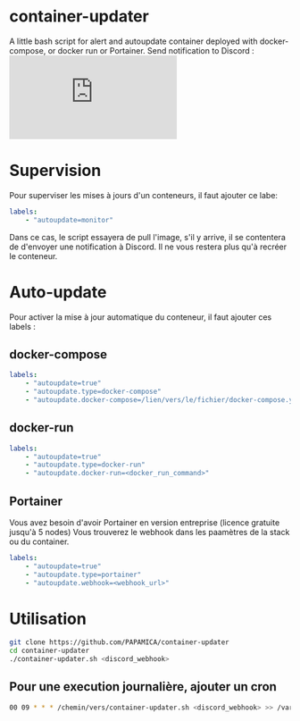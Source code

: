# container-updater
A little bash script for alert and autoupdate container deployed with docker-compose, or docker run or Portainer.
Send notification to Discord :
![ohunebellenotif](https://send.papamica.fr/f.php?h=25rsdWHk&p=1)


# Supervision
Pour superviser les mises à jours d'un conteneurs, il faut ajouter ce labe:
```yaml
labels:
    - "autoupdate=monitor"
```
Dans ce cas, le script essayera de pull l'image, s'il y arrive, il se contentera de d'envoyer une notification à Discord.
Il ne vous restera plus qu'à recréer le conteneur.

# Auto-update
Pour activer la mise à jour automatique du conteneur, il faut ajouter ces labels :

## docker-compose
```yaml
labels:
    - "autoupdate=true"
    - "autoupdate.type=docker-compose"
    - "autoupdate.docker-compose=/lien/vers/le/fichier/docker-compose.yml"
```

## docker-run
```yaml
labels:
    - "autoupdate=true"
    - "autoupdate.type=docker-run"
    - "autoupdate.docker-run=<docker_run_command>"
```

## Portainer
Vous avez besoin d'avoir Portainer en version entreprise (licence gratuite jusqu'à 5 nodes)
Vous trouverez le webhook dans les paamètres de la stack ou du container.
```yaml
labels:
    - "autoupdate=true"
    - "autoupdate.type=portainer"
    - "autoupdate.webhook=<webhook_url>"
```

# Utilisation
```bash
git clone https://github.com/PAPAMICA/container-updater
cd container-updater
./container-updater.sh <discord_webhook>
```

## Pour une execution journalière, ajouter un cron
```bash
00 09 * * * /chemin/vers/container-updater.sh <discord_webhook> >> /var/log/container-updater.log
```

